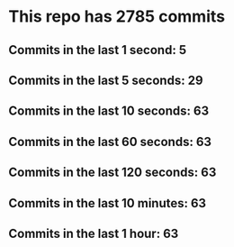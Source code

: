 # This repo has 2785 commits

## Commits in the last 1 second: 5
## Commits in the last 5 seconds: 29
## Commits in the last 10 seconds: 63
## Commits in the last 60 seconds: 63
## Commits in the last 120 seconds: 63
## Commits in the last 10 minutes: 63
## Commits in the last 1 hour: 63
